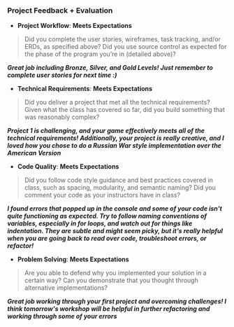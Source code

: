 ### Project Feedback + Evaluation

* __Project Workflow__: **Meets Expectations**

>Did you complete the user stories, wireframes, task tracking, and/or ERDs, as specified above? Did you use source control as expected for the phase of the program you’re in (detailed above)?

***Great job including Bronze, Silver, and Gold Levels! Just remember to complete user stories for next time :)***


* __Technical Requirements__: **Meets Expectations**

>Did you deliver a project that met all the technical requirements? Given what the class has covered so far, did you build something that was reasonably complex?

***Project 1 is challenging, and your game effectively meets all of the technical requirements! Additionally, your project is really creative, and I loved how you chose to do a Russian War style implementation over the American Version***


* __Code Quality__:  **Meets Expectations**

>Did you follow code style guidance and best practices covered in class, such as spacing, modularity, and semantic naming? Did you comment your code as your instructors have in class?

***I found errors that popped up in the console and some of your code isn't quite functioning as expected. Try to follow naming conventions of variables, especially in for loops, and watch out for things like indentation. They are subtle and might seem picky, but it's really helpful when you are going back to read over code, troubleshoot errors, or refactor!***


* __Problem Solving__: **Meets Expectations**

>Are you able to defend why you implemented your solution in a certain way? Can you demonstrate that you thought through alternative implementations?

***Great job working through your first project and overcoming challenges! I think tomorrow's workshop will be helpful in further refactoring and working through some of your errors***
